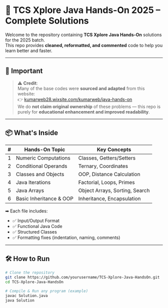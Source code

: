 # 🚀 TCS Xplore Java Hands-On 2025 – Complete Solutions

Welcome to the repository containing **TCS Xplore Java Hands-On** solutions for the 2025 batch.  
This repo provides **cleaned, reformatted, and commented** code to help you learn better and faster.

---

## 📝 Important

> ⚠️ **Credit**:  
> Many of the base codes were **sourced and adapted** from this website:  
> 👉 [kumarweb28.wixsite.com/kumarweb/java-hands-on](https://kumarweb28.wixsite.com/kumarweb/java-hands-on)  
> We do **not claim original ownership** of these problems — this repo is purely for **educational enhancement and improved readability**.

---

## 📦 What's Inside

| # | Hands-On Topic                | Key Concepts                       |
|---|-------------------------------|------------------------------------|
| 1 | Numeric Computations          | Classes, Getters/Setters           |
| 2 | Conditional Operands          | Ternary, Coordinates               |
| 3 | Classes and Objects           | OOP, Distance Calculation          |
| 4 | Java Iterations               | Factorial, Loops, Primes           |
| 5 | Java Arrays                   | Object Arrays, Sorting, Search     |
| 6 | Basic Inheritance & OOP       | Inheritance, Encapsulation         |

➡ Each file includes:  
- ✅ Input/Output Format  
- ✅ Functional Java Code  
- ✅ Structured Classes  
- ✅ Formatting fixes (indentation, naming, comments)

---

## 🛠 How to Run

```bash
# Clone the repository
git clone https://github.com/yourusername/TCS-Xplore-Java-HandsOn.git
cd TCS-Xplore-Java-HandsOn

# Compile & Run any program (example)
javac Solution.java
java Solution
